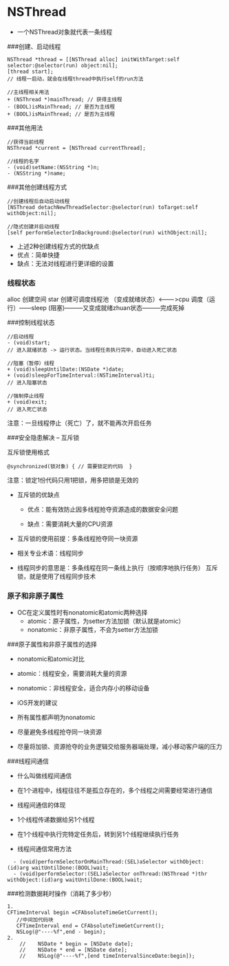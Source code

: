 # NSThread

  
 -  一个NSThread对象就代表一条线程

###创建、启动线程
```objc
NSThread *thread = [[NSThread alloc] initWithTarget:self selector:@selector(run) object:nil];
[thread start];
// 线程一启动，就会在线程thread中执行self的run方法

//主线程相关用法
+ (NSThread *)mainThread; // 获得主线程
- (BOOL)isMainThread; // 是否为主线程
+ (BOOL)isMainThread; // 是否为主线程
```
###其他用法
```objc
//获得当前线程
NSThread *current = [NSThread currentThread];

//线程的名字
- (void)setName:(NSString *)n;
- (NSString *)name;
```
###其他创建线程方式
```objc
//创建线程后自动启动线程
[NSThread detachNewThreadSelector:@selector(run) toTarget:self withObject:nil];

//隐式创建并启动线程
[self performSelectorInBackground:@selector(run) withObject:nil];
```
 - 上述2种创建线程方式的优缺点
 - 优点：简单快捷
 - 缺点：无法对线程进行更详细的设置


### 线程状态  
alloc 创建空间     star 创建可调度线程池 （变成就绪状态）<———>cpu 调度（运行）——sleep (阻塞)———又变成就绪zhuan状态———完成死掉

###控制线程状态
```objc
//启动线程
- (void)start; 
// 进入就绪状态 -> 运行状态。当线程任务执行完毕，自动进入死亡状态

//阻塞（暂停）线程
+ (void)sleepUntilDate:(NSDate *)date;
+ (void)sleepForTimeInterval:(NSTimeInterval)ti;
// 进入阻塞状态

//强制停止线程
+ (void)exit;
// 进入死亡状态
```
注意：一旦线程停止（死亡）了，就不能再次开启任务

###安全隐患解决 – 互斥锁

互斥锁使用格式
```objc
@synchronized(锁对象) { // 需要锁定的代码  }
```
注意：锁定1份代码只用1把锁，用多把锁是无效的

 
- 互斥锁的优缺点
  - 优点：能有效防止因多线程抢夺资源造成的数据安全问题

  - 缺点：需要消耗大量的CPU资源

- 互斥锁的使用前提：多条线程抢夺同一块资源

- 相关专业术语：线程同步
- 线程同步的意思是：多条线程在同一条线上执行（按顺序地执行任务）   互斥锁，就是使用了线程同步技术



### 原子和非原子属性



- OC在定义属性时有nonatomic和atomic两种选择
  - atomic：原子属性，为setter方法加锁（默认就是atomic）
  - nonatomic：非原子属性，不会为setter方法加锁

###原子属性和非原子属性的选择

- nonatomic和atomic对比
 - atomic：线程安全，需要消耗大量的资源
 - nonatomic：非线程安全，适合内存小的移动设备

- iOS开发的建议
 - 所有属性都声明为nonatomic
 - 尽量避免多线程抢夺同一块资源
 - 尽量将加锁、资源抢夺的业务逻辑交给服务器端处理，减小移动客户端的压力


###线程间通信

- 什么叫做线程间通信
 - 在1个进程中，线程往往不是孤立存在的，多个线程之间需要经常进行通信
- 线程间通信的体现
 - 1个线程传递数据给另1个线程
 - 在1个线程中执行完特定任务后，转到另1个线程继续执行任务

- 线程间通信常用方法

```objc
  - (void)performSelectorOnMainThread:(SEL)aSelector withObject:(id)arg waitUntilDone:(BOOL)wait;
  - (void)performSelector:(SEL)aSelector onThread:(NSThread *)thr withObject:(id)arg waitUntilDone:(BOOL)wait;
```

###检测数据耗时操作（消耗了多少秒）


```objc
1.  
CFTimeInterval begin =CFAbsoluteTimeGetCurrent();
   //中间加代码块
   CFTimeInterval end = CFAbsoluteTimeGetCurrent();
   NSLog(@"----%f",end - begin);
2. 
    //    NSDate * begin = [NSDate date];
    //    NSDate * end = [NSDate date];
    //    NSLog(@"----%f",[end timeIntervalSinceDate:begin]);
```
